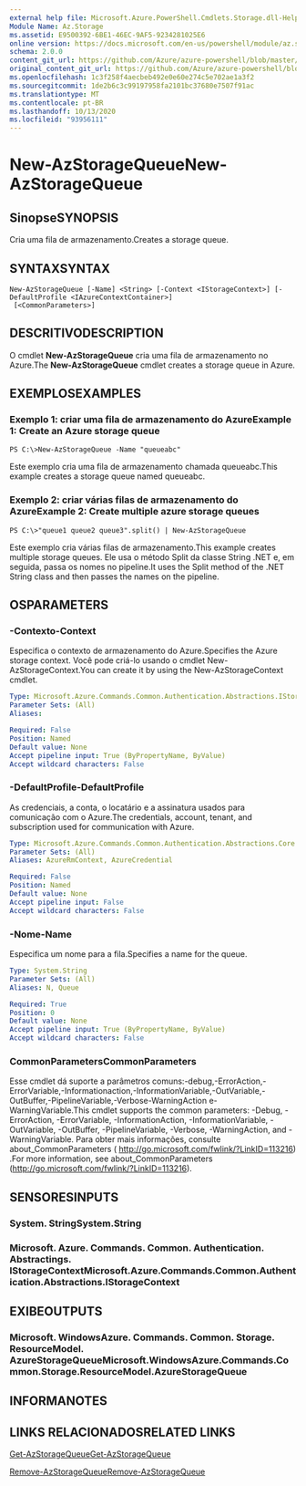 ```yaml
---
external help file: Microsoft.Azure.PowerShell.Cmdlets.Storage.dll-Help.xml
Module Name: Az.Storage
ms.assetid: E9500392-6BE1-46EC-9AF5-9234281025E6
online version: https://docs.microsoft.com/en-us/powershell/module/az.storage/new-azstoragequeue
schema: 2.0.0
content_git_url: https://github.com/Azure/azure-powershell/blob/master/src/Storage/Storage.Management/help/New-AzStorageQueue.md
original_content_git_url: https://github.com/Azure/azure-powershell/blob/master/src/Storage/Storage.Management/help/New-AzStorageQueue.md
ms.openlocfilehash: 1c3f258f4aecbeb492e0e60e274c5e702ae1a3f2
ms.sourcegitcommit: 1de2b6c3c99197958fa2101bc37680e7507f91ac
ms.translationtype: MT
ms.contentlocale: pt-BR
ms.lasthandoff: 10/13/2020
ms.locfileid: "93956111"
---
```

# <span data-ttu-id="fe2c9-101">New-AzStorageQueue</span><span class="sxs-lookup"><span data-stu-id="fe2c9-101">New-AzStorageQueue</span></span>

## <span data-ttu-id="fe2c9-102">Sinopse</span><span class="sxs-lookup"><span data-stu-id="fe2c9-102">SYNOPSIS</span></span>
<span data-ttu-id="fe2c9-103">Cria uma fila de armazenamento.</span><span class="sxs-lookup"><span data-stu-id="fe2c9-103">Creates a storage queue.</span></span>

## <span data-ttu-id="fe2c9-104">SYNTAX</span><span class="sxs-lookup"><span data-stu-id="fe2c9-104">SYNTAX</span></span>

```
New-AzStorageQueue [-Name] <String> [-Context <IStorageContext>] [-DefaultProfile <IAzureContextContainer>]
 [<CommonParameters>]
```

## <span data-ttu-id="fe2c9-105">DESCRITIVO</span><span class="sxs-lookup"><span data-stu-id="fe2c9-105">DESCRIPTION</span></span>
<span data-ttu-id="fe2c9-106">O cmdlet **New-AzStorageQueue** cria uma fila de armazenamento no Azure.</span><span class="sxs-lookup"><span data-stu-id="fe2c9-106">The **New-AzStorageQueue** cmdlet creates a storage queue in Azure.</span></span>

## <span data-ttu-id="fe2c9-107">EXEMPLOS</span><span class="sxs-lookup"><span data-stu-id="fe2c9-107">EXAMPLES</span></span>

### <span data-ttu-id="fe2c9-108">Exemplo 1: criar uma fila de armazenamento do Azure</span><span class="sxs-lookup"><span data-stu-id="fe2c9-108">Example 1: Create an Azure storage queue</span></span>
```
PS C:\>New-AzStorageQueue -Name "queueabc"
```

<span data-ttu-id="fe2c9-109">Este exemplo cria uma fila de armazenamento chamada queueabc.</span><span class="sxs-lookup"><span data-stu-id="fe2c9-109">This example creates a storage queue named queueabc.</span></span>

### <span data-ttu-id="fe2c9-110">Exemplo 2: criar várias filas de armazenamento do Azure</span><span class="sxs-lookup"><span data-stu-id="fe2c9-110">Example 2: Create multiple azure storage queues</span></span>
```
PS C:\>"queue1 queue2 queue3".split() | New-AzStorageQueue
```

<span data-ttu-id="fe2c9-111">Este exemplo cria várias filas de armazenamento.</span><span class="sxs-lookup"><span data-stu-id="fe2c9-111">This example creates multiple storage queues.</span></span>
<span data-ttu-id="fe2c9-112">Ele usa o método Split da classe String .NET e, em seguida, passa os nomes no pipeline.</span><span class="sxs-lookup"><span data-stu-id="fe2c9-112">It uses the Split method of the .NET String class and then passes the names on the pipeline.</span></span>

## <span data-ttu-id="fe2c9-113">OS</span><span class="sxs-lookup"><span data-stu-id="fe2c9-113">PARAMETERS</span></span>

### <span data-ttu-id="fe2c9-114">-Contexto</span><span class="sxs-lookup"><span data-stu-id="fe2c9-114">-Context</span></span>
<span data-ttu-id="fe2c9-115">Especifica o contexto de armazenamento do Azure.</span><span class="sxs-lookup"><span data-stu-id="fe2c9-115">Specifies the Azure storage context.</span></span>
<span data-ttu-id="fe2c9-116">Você pode criá-lo usando o cmdlet New-AzStorageContext.</span><span class="sxs-lookup"><span data-stu-id="fe2c9-116">You can create it by using the New-AzStorageContext cmdlet.</span></span>

```yaml
Type: Microsoft.Azure.Commands.Common.Authentication.Abstractions.IStorageContext
Parameter Sets: (All)
Aliases:

Required: False
Position: Named
Default value: None
Accept pipeline input: True (ByPropertyName, ByValue)
Accept wildcard characters: False
```

### <span data-ttu-id="fe2c9-117">-DefaultProfile</span><span class="sxs-lookup"><span data-stu-id="fe2c9-117">-DefaultProfile</span></span>
<span data-ttu-id="fe2c9-118">As credenciais, a conta, o locatário e a assinatura usados para comunicação com o Azure.</span><span class="sxs-lookup"><span data-stu-id="fe2c9-118">The credentials, account, tenant, and subscription used for communication with Azure.</span></span>

```yaml
Type: Microsoft.Azure.Commands.Common.Authentication.Abstractions.Core.IAzureContextContainer
Parameter Sets: (All)
Aliases: AzureRmContext, AzureCredential

Required: False
Position: Named
Default value: None
Accept pipeline input: False
Accept wildcard characters: False
```

### <span data-ttu-id="fe2c9-119">-Nome</span><span class="sxs-lookup"><span data-stu-id="fe2c9-119">-Name</span></span>
<span data-ttu-id="fe2c9-120">Especifica um nome para a fila.</span><span class="sxs-lookup"><span data-stu-id="fe2c9-120">Specifies a name for the queue.</span></span>

```yaml
Type: System.String
Parameter Sets: (All)
Aliases: N, Queue

Required: True
Position: 0
Default value: None
Accept pipeline input: True (ByPropertyName, ByValue)
Accept wildcard characters: False
```

### <span data-ttu-id="fe2c9-121">CommonParameters</span><span class="sxs-lookup"><span data-stu-id="fe2c9-121">CommonParameters</span></span>
<span data-ttu-id="fe2c9-122">Esse cmdlet dá suporte a parâmetros comuns:-debug,-ErrorAction,-ErrorVariable,-Informationaction,-InformationVariable,-OutVariable,-OutBuffer,-PipelineVariable,-Verbose-WarningAction e-WarningVariable.</span><span class="sxs-lookup"><span data-stu-id="fe2c9-122">This cmdlet supports the common parameters: -Debug, -ErrorAction, -ErrorVariable, -InformationAction, -InformationVariable, -OutVariable, -OutBuffer, -PipelineVariable, -Verbose, -WarningAction, and -WarningVariable.</span></span> <span data-ttu-id="fe2c9-123">Para obter mais informações, consulte about_CommonParameters ( http://go.microsoft.com/fwlink/?LinkID=113216) .</span><span class="sxs-lookup"><span data-stu-id="fe2c9-123">For more information, see about_CommonParameters (http://go.microsoft.com/fwlink/?LinkID=113216).</span></span>

## <span data-ttu-id="fe2c9-124">SENSORES</span><span class="sxs-lookup"><span data-stu-id="fe2c9-124">INPUTS</span></span>

### <span data-ttu-id="fe2c9-125">System. String</span><span class="sxs-lookup"><span data-stu-id="fe2c9-125">System.String</span></span>

### <span data-ttu-id="fe2c9-126">Microsoft. Azure. Commands. Common. Authentication. Abstractings. IStorageContext</span><span class="sxs-lookup"><span data-stu-id="fe2c9-126">Microsoft.Azure.Commands.Common.Authentication.Abstractions.IStorageContext</span></span>

## <span data-ttu-id="fe2c9-127">EXIBE</span><span class="sxs-lookup"><span data-stu-id="fe2c9-127">OUTPUTS</span></span>

### <span data-ttu-id="fe2c9-128">Microsoft. WindowsAzure. Commands. Common. Storage. ResourceModel. AzureStorageQueue</span><span class="sxs-lookup"><span data-stu-id="fe2c9-128">Microsoft.WindowsAzure.Commands.Common.Storage.ResourceModel.AzureStorageQueue</span></span>

## <span data-ttu-id="fe2c9-129">INFORMA</span><span class="sxs-lookup"><span data-stu-id="fe2c9-129">NOTES</span></span>

## <span data-ttu-id="fe2c9-130">LINKS RELACIONADOS</span><span class="sxs-lookup"><span data-stu-id="fe2c9-130">RELATED LINKS</span></span>

[<span data-ttu-id="fe2c9-131">Get-AzStorageQueue</span><span class="sxs-lookup"><span data-stu-id="fe2c9-131">Get-AzStorageQueue</span></span>](./Get-AzStorageQueue.md)

[<span data-ttu-id="fe2c9-132">Remove-AzStorageQueue</span><span class="sxs-lookup"><span data-stu-id="fe2c9-132">Remove-AzStorageQueue</span></span>](./Remove-AzStorageQueue.md)


